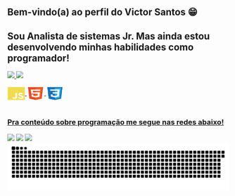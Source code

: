 ## Bem-vindo(a) ao perfil do Victor Santos 😁
## Sou Analista de sistemas Jr. Mas ainda estou desenvolvendo minhas habilidades como programador!

 <div>
   <a href="https://github.com/Victor-Programador">
   <img height="180em" src="https://github-readme-stats.vercel.app/api?username=Victor-Programador&show_icons=true&theme=tokyonight&include_all_commits=true&count_private=true"/>
   
   <img height="180em" src="https://github-readme-stats.vercel.app/api/top-langs/?username=Victor-Programador&layout=compact&langs_count=6&theme=tokyonight"/>
   
</div>
<div style="display: inline_block"><br>
  <img align="center" alt="Js" height="30" width="40" src="https://raw.githubusercontent.com/devicons/devicon/master/icons/javascript/javascript-plain.svg">
  <img align="center" alt="HTML" height="30" width="40" src="https://raw.githubusercontent.com/devicons/devicon/master/icons/html5/html5-original.svg">
  <img align="center" alt="CSS" height="30" width="40" src="https://raw.githubusercontent.com/devicons/devicon/master/icons/css3/css3-original.svg">
</div>
 
 <br>
 
  ### Pra conteúdo sobre programação me segue nas redes abaixo!
 
<div> 
  <a href="https://www.instagram.com/prodigovhrs_ofc/" target="_blank"><img src="https://img.shields.io/badge/-Instagram-%23E4405F?style=for-the-badge&logo=instagram&logoColor=white" target="_blank"></a> 
  <a href = "victor:vitthugo1234@gmail.com"><img src="https://img.shields.io/badge/-Gmail-%23333?style=for-the-badge&logo=gmail&logoColor=white" target="_blank"></a>
  <a href="https://www.linkedin.com/in/victor-hugo-rocha-santos-7483b3191" target="_blank"><img src="https://img.shields.io/badge/-LinkedIn-%230077B5?style=for-the-badge&logo=linkedin&logoColor=white" target="_blank"></a> 
 
  
<picture align="center">
  <source media="(prefers-color-scheme: dark)" srcset="https://raw.githubusercontent.com/Victor-Programador/Victor-Programador/output/github-contribution-grid-snake-dark.svg">
  <source media="(prefers-color-scheme: light)" srcset="https://raw.githubusercontent.com/Victor-Programador/Victor-Programador/output/github-contribution-grid-snake-dark.svg">
  <img align="center" alt="github contribution grid snake animation" src="https://raw.githubusercontent.com/Victor-Programador/Victor-Programador/output/github-contribution-grid-snake.svg">
</picture>

</div>

